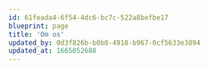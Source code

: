 ```yaml
---
id: 61feada4-6f54-4dc6-bc7c-522a8befbe17
blueprint: page
title: 'Om os'
updated_by: 0d3f826b-b0b8-4918-b967-0cf5633e3894
updated_at: 1665052688
---
```

